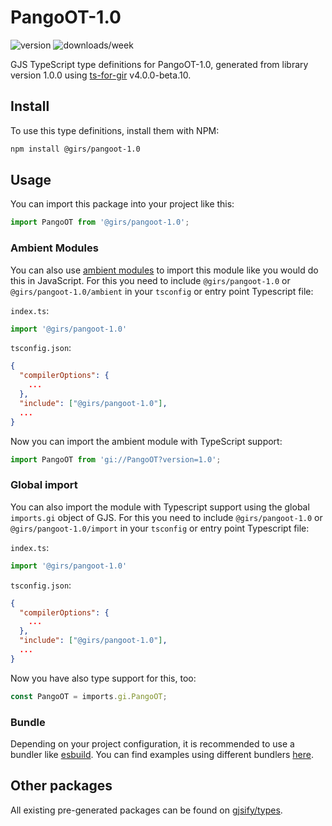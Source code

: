 
# PangoOT-1.0

![version](https://img.shields.io/npm/v/@girs/pangoot-1.0)
![downloads/week](https://img.shields.io/npm/dw/@girs/pangoot-1.0)


GJS TypeScript type definitions for PangoOT-1.0, generated from library version 1.0.0 using [ts-for-gir](https://github.com/gjsify/ts-for-gir) v4.0.0-beta.10.


## Install

To use this type definitions, install them with NPM:
```bash
npm install @girs/pangoot-1.0
```

## Usage

You can import this package into your project like this:
```ts
import PangoOT from '@girs/pangoot-1.0';
```

### Ambient Modules

You can also use [ambient modules](https://github.com/gjsify/ts-for-gir/tree/main/packages/cli#ambient-modules) to import this module like you would do this in JavaScript.
For this you need to include `@girs/pangoot-1.0` or `@girs/pangoot-1.0/ambient` in your `tsconfig` or entry point Typescript file:

`index.ts`:
```ts
import '@girs/pangoot-1.0'
```

`tsconfig.json`:
```json
{
  "compilerOptions": {
    ...
  },
  "include": ["@girs/pangoot-1.0"],
  ...
}
```

Now you can import the ambient module with TypeScript support: 

```ts
import PangoOT from 'gi://PangoOT?version=1.0';
```

### Global import

You can also import the module with Typescript support using the global `imports.gi` object of GJS.
For this you need to include `@girs/pangoot-1.0` or `@girs/pangoot-1.0/import` in your `tsconfig` or entry point Typescript file:

`index.ts`:
```ts
import '@girs/pangoot-1.0'
```

`tsconfig.json`:
```json
{
  "compilerOptions": {
    ...
  },
  "include": ["@girs/pangoot-1.0"],
  ...
}
```

Now you have also type support for this, too:

```ts
const PangoOT = imports.gi.PangoOT;
```

### Bundle

Depending on your project configuration, it is recommended to use a bundler like [esbuild](https://esbuild.github.io/). You can find examples using different bundlers [here](https://github.com/gjsify/ts-for-gir/tree/main/examples).

## Other packages

All existing pre-generated packages can be found on [gjsify/types](https://github.com/gjsify/types).

